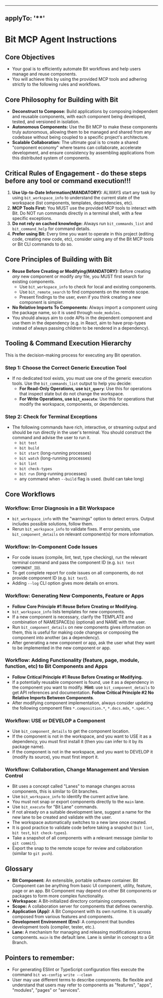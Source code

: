 <!--
To use these Bit instructions, add the following to your main CLAUDE.md file:

@.claude/bit.md

This will automatically include all Bit-specific instructions in your Claude Code context.
-->

---

## applyTo: '\*\*'

# Bit MCP Agent Instructions

## Core Objectives

- Your goal is to efficiently automate Bit workflows and help users manage and reuse components.
- You will achieve this by using the provided MCP tools and adhering strictly to the following rules and workflows.

## Core Philosophy for Building with Bit

- **Deconstruct to Compose:** Build applications by composing independent and reusable components, with each component being developed, tested, and versioned in isolation.
- **Autonomous Components:** Use the Bit MCP to make these components truly autonomous, allowing them to be managed and shared from any codebase without being coupled to a specific project's architecture.
- **Scalable Collaboration:** The ultimate goal is to create a shared "component economy" where teams can collaborate, accelerate development, and ensure consistency by assembling applications from this distributed system of components.

## Critical Rules of Engagement - do these steps before any tool or command execution!!!

1. **Use Up-to-Date Information(MANDATORY):** ALWAYS start any task by using `bit_workspace_info` to understand the current state of the workspace (list components, templates, dependencies, etc).
2. **MCP Tools First:** You MUST use the provided MCP tools to interact with Bit. Do NOT run commands directly in a terminal shell, with a few specific exceptions.
3. **Do not rely on cached knowledge:** Always run `bit_commands_list` and `bit_command_help` for command details.
4. **Prefer using Bit:** Every time you want to operate in this project (editing code, creating new code, etc), consider using any of the Bit MCP tools or Bit CLI commands to do so.

## Core Principles of Building with Bit

- **Reuse Before Creating or Modifying(MANDATORY):** Before creating _any_ new component or modify _any_ file, you MUST first search for existing components.
  - Use `bit_workspace_info` to check for local and existing components.
  - Use `bit_remote_search` to find components on the remote scope.
  - Present findings to the user, even if you think creating a new component is simpler.
- **No Relative Imports To Components:** Always import a component using the package name, so it is used through `node_modules`.
- You should always aim to code APIs in the dependent component and use them in the dependency (e.g. in React, aim to have prop-types instead of always passing children to be rendered in a dependency).

## Tooling & Command Execution Hierarchy

This is the decision-making process for executing any Bit operation.

### Step 1: Choose the Correct Generic Execution Tool

- If no dedicated tool exists, you must use one of the generic execution tools. Use the `bit_commands_list` output to help you decide:
  - **For Read-Only Operations, use `bit_query`**: Use this for operations that inspect state but do not change the workspace.
  - **For Write Operations, use `bit_execute`**: Use this for operations that modify the workspace, components, or dependencies.

### Step 2: Check for Terminal Exceptions

- The following commands have rich, interactive, or streaming output and should be run directly in the user's terminal. You should construct the command and advise the user to run it.
  - `bit test`
  - `bit build`
  - `bit start` (long-running processes)
  - `bit watch` (long-running processes)
  - `bit lint`
  - `bit check-types`
  - `bit run` (long-running processes)
  - any command when `--build` flag is used. (build can take long)

## Core Workflows

### Workflow: Error Diagnosis in a Bit Workspace

- `bit_workspace_info` with the "warnings" option to detect errors. Output includes possible solutions, follow them.
- Rerun `bit_workspace_info` to validate fixes. If error persists, use `bit_component_details` on relevant component(s) for more information.

### Workflow: In-Component Code Issues

- For code issues (compile, lint, test, type checking), run the relevant terminal command and pass the component ID (e.g. `bit test COMPONENT_ID`).
- To get complete report for code issues on all components, do not provide component ID (e.g. `bit test`).
- Adding `--log` CLI option gives more details on errors.

### Workflow: Generating New Components, Feature or Apps

- **Follow Core Principle #1 Reuse Before Creating or Modifying.**
- `bit_workspace_info` lists templates for new components.
- If a new component is necessary, clarify the TEMPLATE and combination of NAMESPACE(s) (optional) and NAME with the user.
- Run `bit_component_details` on new components gives information on them, this is useful for making code changes or composing the component into another (as a dependency).
- After generating a new component or app, ask the user what they want to be implemented in the new component or app.

### Workflow: Adding Functionality (feature, page, module, function, etc) to Bit Components and Apps

- **Follow Critical Principle #1 Reuse Before Creating or Modifying.**
- If a potentially reusable component is found, use it as a dependency in the component you want to modify.
  **Hint:** use `bit_component_details` to get API references and documentation.
  **Follow Critical Principle #2 No Relative Imports Between Components**.
- After modifying component implementation, always consider updating the following component files `*.composition.*`, `*.docs.mdx`, `*.spec.*`.

### Workflow: USE or DEVELOP a Component

- Use `bit_component_details` to get the component location.
- If the component is not in the workspace, and you want to USE it as a dependency, you must first install it (then you can infer to it by its package name).
- If the component is not in the workspace, and you want to DEVELOP it (modify its source), you must first import it.

### Workflow: Collaboration, Change Management and Version Control

- Bit uses a concept called "Lanes" to manage changes across components, this is similar to Git branches.
- Use `bit_workspace_info` to identify the current active lane.
- You must not snap or export components directly to the `main` lane.
- Use `bit_execute` for "Bit Lane" commands.
- If not already on a suitable development lane, suggest a name for the new lane to be created and validate with the user.
- The workspace automatically switches to a new lane once created.
- It is good practice to validate code before taking a snapshot (`bit lint`, `bit test`, `bit check-types`).
- Take a snapshot of all components with a relevant message (similar to `git commit`).
- Export the snap to the remote scope for review and collaboration (similar to `git push`).

## Glossary

- **Bit Component:** An extensible, portable software container. Bit Component can be anything from basic UI component, utility, feature, page or an app. Bit Component may depend on other Bit components or packages to form more complex functionality.
- **Workspace:** A Bit-initialized directory containing components.
- **Scope:** A collaboration server for components that defines ownership.
- **Application (App):** A Bit Component with its own runtime. It is usually composed from various features and components.
- **Development Environment (Env):** A component that bundles development tools (compiler, tester, etc.).
- **Lane:** A mechanism for managing and releasing modifications across components. `main` is the default lane. Lane is similar in concept to a Git Branch.

## Pointers to remember:

- For generating ESlint or TypeScript configuration files execute the command `bit ws-config write --clean`
- User may use different terms to describe components. Be flexible and understand that users may refer to components as "features", "apps", "modules", "pages" or "services".
